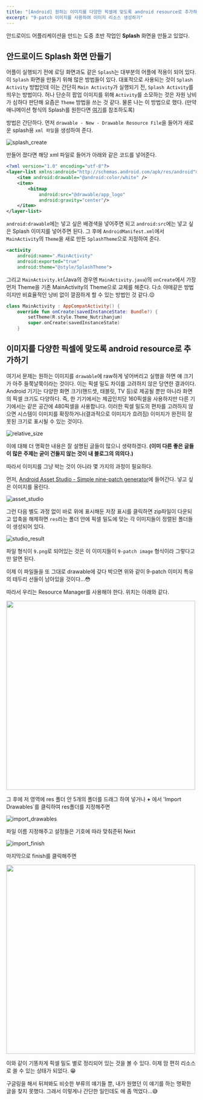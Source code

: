 ```yaml
---
title: "[Android] 원하는 이미지를 다양한 픽셀에 맞도록 android resource로 추가하는 법"
excerpt: "9-patch 이미지를 사용하여 이미지 리소스 생성하기"
---
```


안드로이드 어플리케이션을 만드는 도중 초반 작업인 __Splash__ 화면을 만들고 있었다.

## 안드로이드 Splash 화면 만들기

어플이 실행되기 전에 로딩 화면과도 같은 `Splash`는 대부분의 어플에 적용이 되어 있다. 이 `Splash` 화면을 만들기 위해 많은 방법들이 있다. 대표적으로 사용되는 것이 `Splash Activity` 방법인데 이는 간단히 `Main Activity`가 실행되기 전, `Splash Activity`를 띄우는 방법이다. 허나 단순히 팝업 이미지를 위해 `Activity`를 소모하는 것은 자원 낭비가 심하다 판단해 요즘은 `Theme` 방법을 쓰는 것 같다. 물론 나는 이 방법으로 했다. (만약 애니메이션 형식의 Splash를 원한다면 [여기](https://developer.android.com/about/versions/12/features/splash-screen)를 참조하도록)

방법은 간단하다. 먼저 `drawable - New - Drawable Resource File`을 들어가 새로운 splash용 `xml 파일`을 생성하여 준다.

![splash_create](/assets/images/splash_create.png)

만들어 졌다면 해당 xml 파일로 들어가 아래와 같은 코드를 넣어준다.
```xml
<?xml version="1.0" encoding="utf-8"?>
<layer-list xmlns:android="http://schemas.android.com/apk/res/android">
    <item android:drawable="@android:color/white" />
    <item>
        <bitmap
            android:src="@drawable/app_logo"
            android:gravity="center"/>
    </item>
</layer-list>
```
`android:drawable`에는 넣고 싶은 배경색을 넣어주면 되고 `android:src`에는 넣고 싶은 Splash 이미지를 넣어주면 된다.
그 후에 `AndroidManifest.xml`에서 `MainActivity`의 `Theme`을 새로 만든 `SplashTheme`으로 지정하여 준다.
```xml
<activity
    android:name=".MainActivity"
    android:exported="true"
    android:theme="@style/SplashTheme">
```
그리고 `MainActivity.kt`(Java의 경우엔 `MainActivity.java`)의 `onCreate`에서 가장 먼저 Theme을 기존 MainActivity의 Theme으로 교체를 해준다. 다소 야매같은 방법이지만 비효율적인 낭비 없이 깔끔하게 할 수 있는 방법인 것 같다.:relieved:
```kotlin
class MainActivity : AppCompatActivity() {
    override fun onCreate(savedInstanceState: Bundle?) {
        setTheme(R.style.Theme_Nutrihanjum)
        super.onCreate(savedInstanceState)
    }
```
  
## 이미지를 다양한 픽셀에 맞도록 android resource로 추가하기

여기서 문제는 원하는 이미지를 `drawable`에 raw하게 넣어버리고 실행을 하면 얘 크기가 아주 들쭉날쭉이라는 것이다. 이는 픽셀 밀도 차이를 고려하지 않은 당연한 결과이다. Android 기기는 다양한 화면 크기(핸드셋, 태블릿, TV 등)로 제공될 뿐만 아니라 화면의 픽셀 크기도 다양하다. 즉, 한 기기에서는 제곱인치당 160픽셀을 사용하지만 다른 기기에서는 같은 공간에 480픽셀을 사용합니다. 이러한 픽셀 밀도의 편차를 고려하지 않으면 시스템이 이미지를 확장하거나(결과적으로 이미지가 흐려짐) 이미지가 완전히 잘못된 크기로 표시될 수 있는 것이다.

![relative_size](/assets/images/relative_size.png)

이에 대해 더 명확한 내용은 잘 설명된 글들이 많으니 생략하겠다. __(이미 다른 좋은 글들이 많은 주제는 굳이 건들지 않는 것이 내 블로그의 의의다.)__

따라서 이미지를 그냥 박는 것이 아니라 몇 가지의 과정이 필요하다.

먼저, [Android Asset Studio - Simple nine-patch generator](https://romannurik.github.io/AndroidAssetStudio/nine-patches.html#&sourceDensity=320&name=example)에 들어간다. 넣고 싶은 이미지를 올린다.

![asset_studio](/assets/images/asset_studio.png)

그런 다음 별도 과정 없이 바로 위에 표시해둔 저장 표시를 클릭하면 zip파일이 다운되고 압축을 해제하면 `res`라는 폴더 안에 픽셀 밀도에 맞는 각 이미지들이 정렬된 폴더들이 생성되어 있다.

![studio_result](/assets/images/studio_result.png)

파일 형식이 `9.png`로 되어있는 것은 이 이미지들이 `9-patch image` 형식이라 그렇다고만 알면 된다.

이제 이 파일들을 또 그대로 drawable에 갖다 박으면 위와 같이 9-patch 이미지 특유의 테두리 선들이 남아있을 것이다...:flushed:

따라서 우리는 Resource Manager를 사용해야 한다. 위치는 아래와 같다.

<img src="/assets/images/resource_manager.png" width="500" height="500">

그 후에 저 영역에 res 폴더 안 5개의 폴더를 드래그 하여 넣거나 __+__ 에서 'Import Drawables`를 클릭하여 res폴더를 지정해주면

![import_drawables](/assets/images/import_drawables.png)

파일 이름 지정해주고 설정들은 기호에 따라 맞춰준뒤 Next

![import_finish](/assets/images/import_finish.png)

마지막으로 finish를 클릭해주면

<img src="/assets/images/drawable_result.png" width="500" height="500">

이와 같이 기똥차게 픽셀 밀도 별로 정리되어 있는 것을 볼 수 있다. 이제 맘 편히 리소스로 쓸 수 있는 상태가 되었다. :grin:

구글링을 해서 뒤져봐도 비슷한 부류의 얘기들 뿐, 내가 원했던 이 얘기를 하는 명확한 글을 찾지 못했다. 그래서 이렇게나 간단한 일인데도 애 좀 먹었다...:sweat_smile: